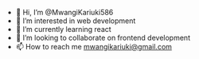 - 👋 Hi, I’m @MwangiKariuki586
- 👀 I’m interested in web development
- 🌱 I’m currently learning react
- 💞️ I’m looking to collaborate on frontend development
- 📫 How to reach me mwangikariuki@gmail.com

<!---
MwangiKariuki586/MwangiKariuki586 is a ✨ special ✨ repository because its `README.md` (this file) appears on your GitHub profile.
You can click the Preview link to take a look at your changes.
--->
